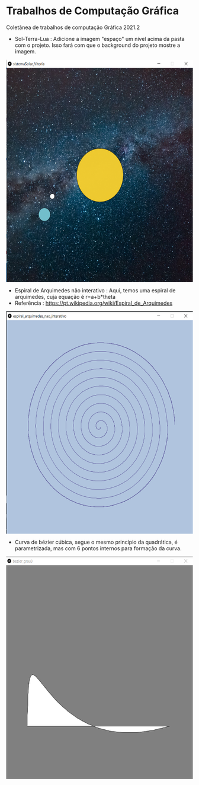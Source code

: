 # Trabalhos de Computação Gráfica
Coletânea de trabalhos de computação Gráfica 2021.2
- Sol-Terra-Lua : Adicione a imagem "espaço" um nível acima da pasta com o projeto. Isso fará com que o background do projeto mostre a imagem. 

<img src="https://github.com/viisantos/trabsComputacaoGrafica/blob/main/solTerraLua_funcionando.png" align="center" height="600" width="600">


- Espiral de Arquimedes não interativo : Aqui, temos uma espiral de arquimedes, cuja equação é r=a+b*theta 
- Referência : https://pt.wikipedia.org/wiki/Espiral_de_Arquimedes

<img src="https://github.com/viisantos/trabsComputacaoGrafica/blob/main/espiral_arquimedes1_funcionando.png" align="center" height="600" width="600">

- Curva de bézier cúbica, segue o mesmo princípio da quadrática, é parametrizada, mas com 6 pontos internos para formação da curva. 
<img src="https://github.com/viisantos/trabsComputacaoGrafica/blob/main/bezier_grau3.png" align="center" height="600" width="600">

